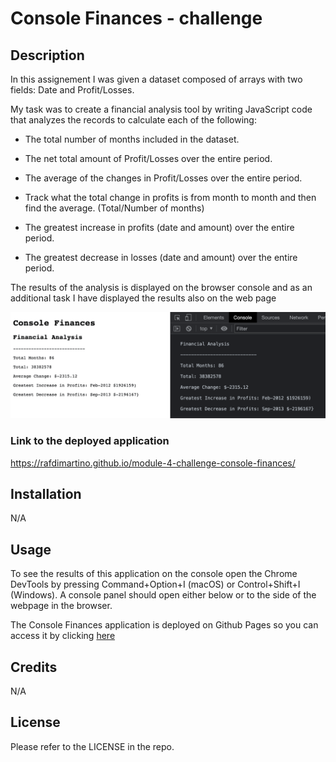 # Console Finances - challenge

## Description
In this assignement I was given a dataset composed of arrays with two fields: Date and Profit/Losses.

My task was to create a financial analysis tool by writing JavaScript code that analyzes the records to calculate each of the following:

- The total number of months included in the dataset.

- The net total amount of Profit/Losses over the entire period.

- The average of the changes in Profit/Losses over the entire period.

- Track what the total change in profits is from month to month and then find the average.
(Total/Number of months)

- The greatest increase in profits (date and amount) over the entire period.

- The greatest decrease in losses (date and amount) over the entire period.

The results of the analysis is displayed on the browser console and as an additional task I have displayed the results also on the web page 

![**screenshot of the application**](/images/application-screenshot.png)

### Link to the deployed application 
https://rafdimartino.github.io/module-4-challenge-console-finances/

## Installation
N/A

## Usage
To see the results of this application on the console open the Chrome DevTools by pressing Command+Option+I (macOS) or Control+Shift+I (Windows). A console panel should open either below or to the side of the webpage in the browser.

The Console Finances application is deployed on Github Pages so you can access it by clicking [here](https://rafdimartino.github.io/module-4-challenge-console-finances/)

## Credits
N/A

## License
Please refer to the LICENSE in the repo.
